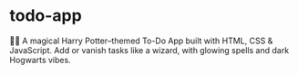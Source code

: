 # todo-app
🧙‍♂️ A magical Harry Potter–themed To-Do App built with HTML, CSS &amp; JavaScript. Add or vanish tasks like a wizard, with glowing spells and dark Hogwarts vibes.
